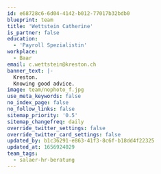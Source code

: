 ```yaml
---
id: e68728c6-6d04-4142-b012-77017b32bdb0
blueprint: team
title: 'Wettstein Catherine'
is_partner: false
education:
  - 'Payroll Spezialistin'
workplace:
  - Baar
email: c.wettstein@kreston.ch
banner_text: |-
  Kreston.
  Knowing good advice.
image: team/nophoto_f.jpg
use_meta_keywords: false
no_index_page: false
no_follow_links: false
sitemap_priority: '0.5'
sitemap_changefreq: daily
override_twitter_settings: false
override_twitter_card_settings: false
updated_by: b1c36291-e863-41f3-8c6f-b18dd4f22325
updated_at: 1656924029
team_tags:
  - salaer-hr-beratung
---
```


